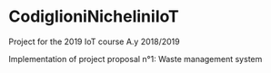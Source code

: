 # CodiglioniNicheliniIoT
Project for the 2019 IoT course
A.y 2018/2019

Implementation of project proposal n°1: Waste management system
